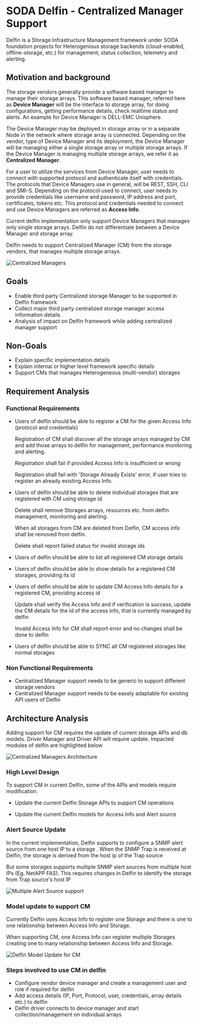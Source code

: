 # SODA Delfin - Centralized Manager Support

Delfin is a Storage Infrastructure Management framework under SODA foundation projects for Heterogenious storage backends (cloud-enabled, offline-storage, etc.) for management, status collection, telemetry and alerting.

## Motivation and background

The storage vendors generally provide a software based manager to manage their storage arrays. This software based manager, referred here as **Device Manager** will be the interface to storage array, for doing configurations, getting performance details, check realtime status and alerts. An example for Device Manager is DELL-EMC Unisphere.

The Device Manager may be deployed in storage array or in a separate Node in the network where storage array is connected. Depending on the vendor, type of Device Manager and its deployment, the Device Manager will be managing either a single storage array or multiple storage arrays. If the Device Manager is managing multiple storage arrays, we refer it as **Centralized Manager**.

For a user to utilize the services from Device Manager, user needs to connect with supported protocol and authenticate itself with credentials. The protocols that Device Managers use in general, will be REST, SSH, CLI and SMI-S. Depending on the protocol used to connect, user needs to provide credentials like username and password, IP address and port, certificates, tokens etc. This protocol and credentials needed to connect and use Device Managers are referred as **Access Info**.

Current delfin implementation only support Device Managers that manages only single storage arrays. Delfin do not differentiate between a Device Manager and storage array.

Delfin needs to support Centralized Manager (CM) from the storage vendors, that manages multiple storage arrays.

![Centralized Managers](CentralizedManager.png)

## Goals

- Enable third party Centralized storage Manager to be supported in Delfin framework
- Collect major third party centralized storage manager access information details
- Analysis of impact on Delfin framework while adding centralized manager support

## Non-Goals

- Explain specific implementation details
- Explain internal or higher level framework specific details
- Support CMs that manages Heterogeneous (multi-vendor) storages

## Requirement Analysis

### Functional Requirements

- Users of delfin should be able to register a CM for the given Access Info (protocol and credentials)

  Registration of CM shall discover all the storage arrays managed by CM and add those arrays to delfin for management, performance monitoring and alerting.

  Registration shall fail if provided Access Info is insufficient or wrong

  Registration shall fail with 'Storage Already Exists' error, if user tries to register an already existing Access Info.

- Users of delfin should be able to delete individual storages that are registered with CM using storage id

  Delete shall remove Storages arrays, resources etc. from delfin management, monitoring and alerting.

  When all storages from CM are deleted from Delfin, CM access info shall be removed from delfin.

  Delete shall report failed status for invalid storage ids

- Users of delfin should be able to list all registered CM storage details

- Users of delfin should be able to show details for a registered CM storages, providing its id

- Users of delfin should be able to update CM Access Info details for a registered CM, providing access id

  Update shall verify the Access Info and if verification is success, update the CM details for the id of the access info, that is currently managed by delfin

  Invalid Access Info for CM shall report error and no changes shall be done to delfin

- Users of delfin should be able to SYNC all CM registered storages like normal storages

### Non Functional Requirements

- Centralized Manager support needs to be generic to support different storage vendors
- Centralized Manager support needs to be easely adaptable for existing API users of Delfin

## Architecture Analysis

Adding support for CM requires the update of current storage APIs and db models. Driver Manager and Driver API will require update. Impacted modules of delfin are highlighted below

![Centralized Managers Architecture](Delfin.png)

### High Level Design

To support CM in current Delfin, some of the APIs and models require modification.

 - Update the current Delfin Storage APIs to support CM operations

 - Update the current Delfin models for Access Info and Alert source


### Alert Source Update

In the current implementation, Delfin supports to configure a SNMP alert source from one host IP to a storage . When the SNMP Trap is received at Delfin, the storage is derived from the host ip of the Trap source

But some storages supports multiple SNMP alert sources from multiple host IPs (Eg. NetAPP FAS). This requires changes in Delfin to identify the storage from Trap source's host IP

![Multiple Alert Source support](Multi-Alert-Source.PNG)

### Model update to support CM

Currently Delfin uses Access Info to register one Storage and there is one to one relationship between Access Info and Storage.

When supporting CM, one Access Info can register multiple Storages creating one to many relationship between Access Info and Storage.

![Delfin Model Update for CM](Delfin-Models.png)

### Steps involved to use CM in delfin

- Configure vendor device manager and create a management user and role if required for delfin
- Add access details (IP, Port, Protocol, user, credentials, array details etc.) to delfin
- Delfin driver connects to device manager and start collection/management on individual arrays
